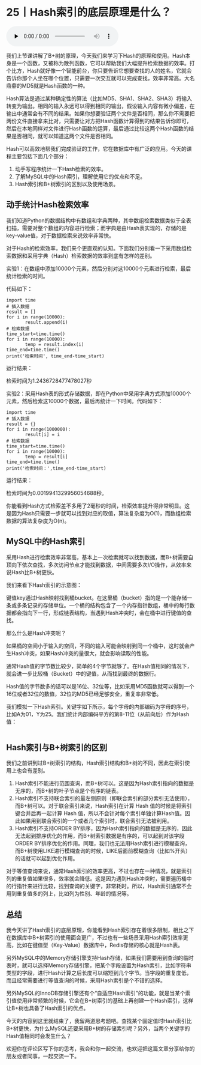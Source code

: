 # 25丨Hash索引的底层原理是什么？

<audio id="audio" title="25丨Hash索引的底层原理是什么？" controls="" preload="none"><source id="mp3" src="https://static001.geekbang.org/resource/audio/05/c5/05fb7f595c3c71cb071d442e8d43bfc5.mp3"></audio>

我们上节课讲解了B+树的原理，今天我们来学习下Hash的原理和使用。Hash本身是一个函数，又被称为散列函数，它可以帮助我们大幅提升检索数据的效率。打个比方，Hash就好像一个智能前台，你只要告诉它想要查找的人的姓名，它就会告诉你那个人坐在哪个位置，只需要一次交互就可以完成查找，效率非常高。大名鼎鼎的MD5就是Hash函数的一种。

Hash算法是通过某种确定性的算法（比如MD5、SHA1、SHA2、SHA3）将输入转变为输出。相同的输入永远可以得到相同的输出，假设输入内容有微小偏差，在输出中通常会有不同的结果。如果你想要验证两个文件是否相同，那么你不需要把两份文件直接拿来比对，只需要让对方把Hash函数计算得到的结果告诉你即可，然后在本地同样对文件进行Hash函数的运算，最后通过比较这两个Hash函数的结果是否相同，就可以知道这两个文件是否相同。

Hash可以高效地帮我们完成验证的工作，它在数据库中有广泛的应用。今天的课程主要包括下面几个部分：

1. 动手写程序统计一下Hash检索的效率。
1. 了解MySQL中的Hash索引，理解使用它的优点和不足。
1. Hash索引和B+树索引的区别以及使用场景。

## 动手统计Hash检索效率

我们知道Python的数据结构中有数组和字典两种，其中数组检索数据类似于全表扫描，需要对整个数组的内容进行检索；而字典是由Hash表实现的，存储的是key-value值，对于数据检索来说效率非常快。

对于Hash的检索效率，我们来个更直观的认知。下面我们分别看一下采用数组检索数据和采用字典（Hash）检索数据的效率到底有怎样的差别。

实验1：在数组中添加10000个元素，然后分别对这10000个元素进行检索，最后统计检索的时间。

代码如下：

```
import time
# 插入数据
result = []
for i in range(10000):
       result.append(i)
# 检索数据
time_start=time.time()
for i in range(10000):
       temp = result.index(i)
time_end=time.time()
print('检索时间', time_end-time_start)

```

运行结果：

检索时间为1.2436728477478027秒

实验2：采用Hash表的形式存储数据，即在Python中采用字典方式添加10000个元素，然后检索这10000个数据，最后再统计一下时间。代码如下：

```
import time
# 插入数据
result = {}
for i in range(1000000):
       result[i] = i
# 检索数据
time_start=time.time()
for i in range(10000):
       temp = result[i]
time_end=time.time()
print('检索时间：',time_end-time_start)

```

运行结果：

检索时间为0.0019941329956054688秒。

你能看到Hash方式检索差不多用了2毫秒的时间，检索效率提升得非常明显。这是因为Hash只需要一步就可以找到对应的取值，算法复杂度为O(1)，而数组检索数据的算法复杂度为O(n)。

## MySQL中的Hash索引

采用Hash进行检索效率非常高，基本上一次检索就可以找到数据，而B+树需要自顶向下依次查找，多次访问节点才能找到数据，中间需要多次I/O操作，从效率来说Hash比B+树更快。

我们来看下Hash索引的示意图：

<img src="https://static001.geekbang.org/resource/image/d8/b6/d8ef0bc1ea85b9e5408fcf0126b2a2b6.png" alt=""><br>
键值key通过Hash映射找到桶bucket。在这里桶（bucket）指的是一个能存储一条或多条记录的存储单位。一个桶的结构包含了一个内存指针数组，桶中的每行数据都会指向下一行，形成链表结构，当遇到Hash冲突时，会在桶中进行键值的查找。

那么什么是Hash冲突呢？

如果桶的空间小于输入的空间，不同的输入可能会映射到同一个桶中，这时就会产生Hash冲突，如果Hash冲突的量很大，就会影响读取的性能。

通常Hash值的字节数比较少，简单的4个字节就够了。在Hash值相同的情况下，就会进一步比较桶（Bucket）中的键值，从而找到最终的数据行。

Hash值的字节数多的话可以是16位、32位等，比如采用MD5函数就可以得到一个16位或者32位的数值，32位的MD5已经足够安全，重复率非常低。

我们模拟一下Hash索引。关键字如下所示，每个字母的内部编码为字母的序号，比如A为01，Y为25。我们统计内部编码平方的第8-11位（从前向后）作为Hash值：

<img src="https://static001.geekbang.org/resource/image/6b/3d/6bff085844127931e59e6faa368e223d.png" alt="">

## Hash索引与B+树索引的区别

我们之前讲到过B+树索引的结构，Hash索引结构和B+树的不同，因此在索引使用上也会有差别。

1. Hash索引不能进行范围查询，而B+树可以。这是因为Hash索引指向的数据是无序的，而B+树的叶子节点是个有序的链表。
1. Hash索引不支持联合索引的最左侧原则（即联合索引的部分索引无法使用），而B+树可以。对于联合索引来说，Hash索引在计算 Hash 值的时候是将索引键合并后再一起计算 Hash 值，所以不会针对每个索引单独计算Hash值。因此如果用到联合索引的一个或者几个索引时，联合索引无法被利用。
1. Hash索引不支持ORDER BY排序，因为Hash索引指向的数据是无序的，因此无法起到排序优化的作用，而B+树索引数据是有序的，可以起到对该字段ORDER BY排序优化的作用。同理，我们也无法用Hash索引进行模糊查询，而B+树使用LIKE进行模糊查询的时候，LIKE后面前模糊查询（比如%开头）的话就可以起到优化作用。

对于等值查询来说，通常Hash索引的效率更高，不过也存在一种情况，就是索引列的重复值如果很多，效率就会降低。这是因为遇到Hash冲突时，需要遍历桶中的行指针来进行比较，找到查询的关键字，非常耗时。所以，Hash索引通常不会用到重复值多的列上，比如列为性别、年龄的情况等。

## 总结

我今天讲了Hash索引的底层原理，你能看到Hash索引存在着很多限制，相比之下在数据库中B+树索引的使用面会更广，不过也有一些场景采用Hash索引效率更高，比如在键值型（Key-Value）数据库中，Redis存储的核心就是Hash表。

另外MySQL中的Memory存储引擎支持Hash存储，如果我们需要用到查询的临时表时，就可以选择Memory存储引擎，把某个字段设置为Hash索引，比如字符串类型的字段，进行Hash计算之后长度可以缩短到几个字节。当字段的重复度低，而且经常需要进行等值查询的时候，采用Hash索引是个不错的选择。

另外MySQL的InnoDB存储引擎还有个“自适应Hash索引”的功能，就是当某个索引值使用非常频繁的时候，它会在B+树索引的基础上再创建一个Hash索引，这样让B+树也具备了Hash索引的优点。

<img src="https://static001.geekbang.org/resource/image/88/90/8893fcfee2c8c374e9c7ae7e66f2cf90.jpg" alt=""><br>
今天的内容到这里就结束了，我留两道思考题吧。查找某个固定值时Hash索引比B+树更快，为什么MySQL还要采用B+树的存储索引呢？另外，当两个关键字的Hash值相同时会发生什么？

欢迎你在评论区写下你的思考，我会和你一起交流，也欢迎把这篇文章分享给你的朋友或者同事，一起交流一下。
